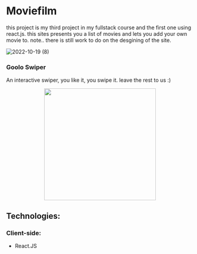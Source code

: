 # Moviefilm

this project is my third project in my fullstack course and the first one using react.js.
this sites presents you a list of movies and lets you add your own movie to.
note.. there is still work to do on the desgining of the site.

![2022-10-19 (8)](https://user-images.githubusercontent.com/110329486/196678324-5a4779aa-6be8-4bfc-9ec1-11c17cd76d43.png)

  

### Goolo Swiper
An interactive swiper, you like it, you swipe it.
leave the rest to us :)

<p align="center"><img src="./ImgsForReadMe/Swiper-screenshot.png" width="300" /></p>




## Technologies:

### Client-side:
* React.JS
